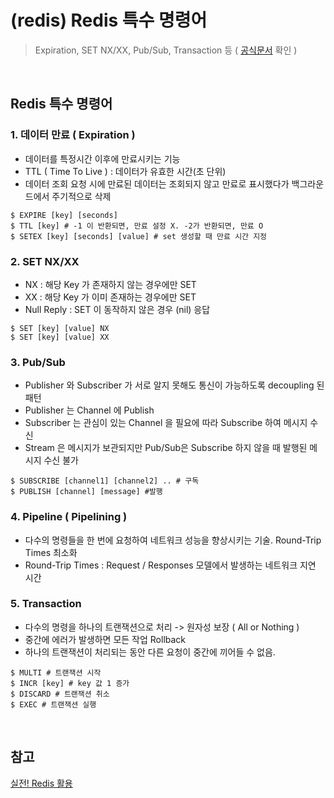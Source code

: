 # (redis) Redis 특수 명령어
> Expiration, SET NX/XX, Pub/Sub, Transaction 등 ( [공식문서](https://redis.io/commands/) 확인 )

<br>

## Redis 특수 명령어
### 1. 데이터 만료 ( Expiration ) 
- 데이터를 특정시간 이후에 만료시키는 기능
- TTL ( Time To Live ) : 데이터가 유효한 시간(초 단위)
- 데이터 조회 요청 시에 만료된 데이터는 조회되지 않고 만료로 표시했다가 백그라운드에서 주기적으로 삭제
```shell
$ EXPIRE [key] [seconds]
$ TTL [key] # -1 이 반환되면, 만료 설정 X. -2가 반환되면, 만료 O
$ SETEX [key] [seconds] [value] # set 생성할 때 만료 시간 지정
```

### 2. SET NX/XX
- NX : 해당 Key 가 존재하지 않는 경우에만 SET
- XX : 해당 Key 가 이미 존재하는 경우에만 SET
- Null Reply : SET 이 동작하지 않은 경우 (nil) 응답
```shell
$ SET [key] [value] NX
$ SET [key] [value] XX
```

### 3. Pub/Sub
- Publisher 와 Subscriber 가 서로 알지 못해도 통신이 가능하도록 decoupling 된 패턴
- Publisher 는 Channel 에 Publish
- Subscriber 는 관심이 있는 Channel 을 필요에 따라 Subscribe 하여 메시지 수신
- Stream 은 메시지가 보관되지만 Pub/Sub은 Subscribe 하지 않을 때 발행된 메시지 수신 불가
```shell
$ SUBSCRIBE [channel1] [channel2] .. # 구독
$ PUBLISH [channel] [message] #발행
```

### 4. Pipeline ( Pipelining )
- 다수의 명령들을 한 번에 요청하여 네트워크 성능을 향상시키는 기술. Round-Trip Times 최소화
- Round-Trip Times : Request / Responses 모델에서 발생하는 네트워크 지연 시간

### 5. Transaction
- 다수의 명령을 하나의 트랜잭션으로 처리 -> 원자성 보장 ( All or Nothing )
- 중간에 에러가 발생하면 모든 작업 Rollback
- 하나의 트랜잭션이 처리되는 동안 다른 요청이 중간에 끼어들 수 없음.
```shell
$ MULTI # 트랜잭션 시작
$ INCR [key] # key 값 1 증가
$ DISCARD # 트랜잭션 취소
$ EXEC # 트랜잭션 실행
```

<br>

## 참고
[실전! Redis 활용](https://inf.run/BQH4z)